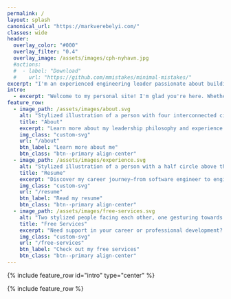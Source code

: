 ```yaml
---
permalink: /
layout: splash
canonical_url: "https://markverebelyi.com/"
classes: wide
header:
  overlay_color: "#000"
  overlay_filter: "0.4"
  overlay_image: /assets/images/cph-nyhavn.jpg
  #actions:
  #  - label: "Download"
  #    url: "https://github.com/mmistakes/minimal-mistakes/"
excerpt: "I'm an experienced engineering leader passionate about building high-performing, collaborative teams. I combine technical expertise with a focus on mentorship, clear communication, and sustainable solutions. I'm driven by a desire to help people grow and succeed, and I believe in creating an environment where everyone feels valued and empowered."
intro: 
  - excerpt: "Welcome to my personal site! I'm glad you're here. Whether you're curious to learn more about me or want to get in touch, you've come to the right place."
feature_row:
  - image_path: /assets/images/about.svg
    alt: "Stylized illustration of a person with four interconnected circles above their head, representing different life aspects."
    title: "About"
    excerpt: "Learn more about my leadership philosophy and experience in building high-performing engineering teams. Discover how I prioritize mentorship, career development, and a people-centric approach."
    img_class: "custom-svg"
    url: "/about"
    btn_label: "Learn more about me"
    btn_class: "btn--primary align-center"
  - image_path: /assets/images/experience.svg
    alt: "Stylized illustration of a person with a half circle above their head and three stars below, representing qualifications or achievements."
    title: "Resume"
    excerpt: "Discover my career journey—from software engineer to engineering leader—mentoring high-performing teams to deliver impactful results. My resume details my expertise in technical strategy, performance management, and team development."
    img_class: "custom-svg"
    url: "/resume"
    btn_label: "Read my resume"
    btn_class: "btn--primary align-center"
  - image_path: /assets/images/free-services.svg
    alt: "Two stylized people facing each other, one gesturing towards a board while speaking, indicated by a speech bubble."
    title: "Free Services"
    excerpt: "Need support in your career or professional development? I believe everyone deserves a helping hand. Explore the free services I offer to guide and assist you in reaching your goals."
    img_class: "custom-svg"
    url: "/free-services"
    btn_label: "Check out my free services"
    btn_class: "btn--primary align-center"    
---
```

{% include feature_row id="intro" type="center" %}

{% include feature_row %}

